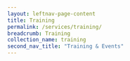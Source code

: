 ```yaml
---
layout: leftnav-page-content
title: Training
permalink: /services/training/
breadcrumb: Training
collection_name: training
second_nav_title: "Training & Events"
---
```

